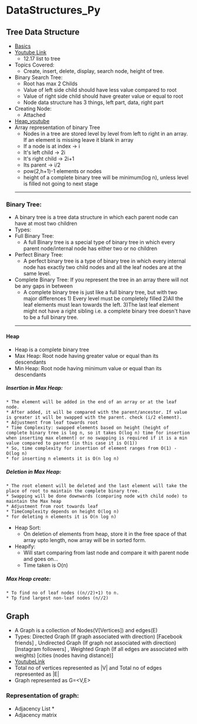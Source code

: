 # DataStructures_Py
## Tree Data Structure
  + [Basics](https://www.programiz.com/dsa/trees)
  + [Youtube Link](https://www.youtube.com/watch?v=-xJvpnenx6Y&list=PLPdtS77PaSutvrLxZJT5gmASGSed0dO_T)
    * 12.17 list to tree 
  + Topics Covered:
    * Create, insert, delete, display, search node, height of tree.
  + Binary Search Tree:
    * Root has max 2 Childs
    * Value of left side child should have less value compared to root
    * Value of right side child should have greater value or equal to root
    * Node data structure has 3 things, left part, data, right part
  + Creating Node:
    * Attached 
  + [Heap_youtube](https://www.youtube.com/watch?v=HqPJF2L5h9U&t=1007s)
  + Array representation of binary Tree
    * Nodes in a tree are stored level by level from left to right in an array. If an element is missing leave it blank in array
    * If a node is at index -> i
    * It's left child -> 2i
    * It's right child -> 2i+1
    * Its parent -> i/2
    * pow(2,h+1)-1 elements or nodes
    * height of a complete binary tree will be minimum(log n), unless level is filled not going to next stage
    ---
  ### Binary Tree:
  + A binary tree is a tree data structure in which each parent node can have at most two children
  + Types:
  + Full Binary Tree:
    * A full Binary tree is a special type of binary tree in which every parent node/internal node has either two or no children
  + Perfect Binary Tree:
    * A perfect binary tree is a type of binary tree in which every internal node has exactly two child nodes and all the leaf nodes are at the same level.
  + Complete Binary Tree: If you represent the tree in an array there will not be any gaps in between 
    * A complete binary tree is just like a full binary tree, but with two major differences 1) Every level must be completely filled 2)All the leaf elements must lean towards the left. 3)The last leaf element might not have a right sibling i.e. a complete binary tree doesn't have to be a full binary tree.
    ---
  #### Heap
  + Heap is a complete binary tree
  + Max Heap: Root node having greater value or equal than its descendants
  + Min Heap: Root node having minimum value or equal than its descendants
  ##### Insertion in Max Heap:
    * The element will be added in the end of an array or at the leaf node.
    * After added, it will be compared with the parent/ancestor. If value is greater it will be swapped with the parent. check (i/2 element).
    * Adjustment from leaf towards root
    * Time Complexity: swapped elements based on height (height of complete binary tree is log n, so it takes O(log n) time for insertion when inserting max element) or no swapping is required if it is a min value compared to parent (in this case it is O(1))
    * So, time complexity for insertion of element ranges from O(1) - O(log n) 
    * for inserting n elements it is O(n log n)
  ##### Deletion in Max Heap:
    * The root element will be deleted and the last element will take the place of root to maintain the complete binary tree.
    * Swapping will be done downwards (comparing node with child node) to maintain the Max heap
    * Adjustment from root towards leaf
    * TimeComplexity depends on height O(log n)
    * for deleting n elements it is O(n log n)
  + Heap Sort:
    * On deletion of elements from heap, store it in the free space of that array upto length, now array will be in sorted form.
  + Heapify:
    * Will start comparing from last node and compare it with parent node and goes on...
    * Time taken is O(n)
  ##### Max Heap create:
    * To find no of leaf nodes ((n//2)+1) to n.
    * Tp find largest non-leaf nodes (n//2)
## Graph
  * A Graph is a collection of Nodes(V[Vertices]) and edges(E)
  * Types: Directed Graph (If graph associated with direction) [Facebook friends] , Undirected Graph (If graph not associated with direction) [Instagram followers] , Weighted Graph (If all edges are associated with weights) [cities (nodes having distance)]
  * [YoutubeLink](https://www.youtube.com/watch?v=xOL7f4cMAAk&list=PLEFU6wcpJoWKoGu2GrMDvQcne8ETo02bV)
  * Total no of vertices represented as |V| and Total no of edges represented as |E|
  * Graph represented as G=<V,E>
### Representation of graph:
  + Adjacency List 
    * 
  + Adjacency matrix
